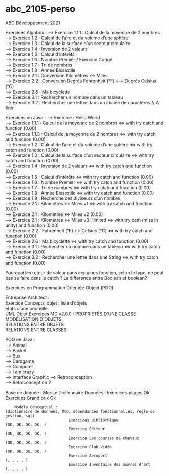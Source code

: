 # abc_2105-perso
ABC Développement 2021

Exercices Algobox :
--> Exercice 1.1.1 : Calcul de la moyenne de 2 nombres  
--> Exercice 1.2 : Calcul de l’aire et du volume d’une sphère  
--> Exercice 1.3 : Calcul de la surface d’un secteur circulaire  
--> Exercice 1.4 : Inversion de 2 valeurs  
--> Exercice 1.5 : Calcul d’intérêts  
--> Exercice 1.6 : Nombre Premier / Exercice Corigé  
--> Exercice 1.7 : Tri de nombres  
--> Exercice 1.8 : Année Bissextile  
--> Exercice 2.1 : Conversion Kilomètres <-> Miles  
--> Exercice 2.2 : Conversion Degrés Fahrenheit (°F) <--> Degrés Celsius (°C)  
--> Exercice 2.6 : Ma bicyclette  
--> Exercice 3.1 : Rechercher un nombre dans un tableau  
--> Exercice 3.2 : Rechercher une lettre dans un chaine de caractères // A finir  

Exercices en Java :
--> Exercice : Hello World  
--> Exercice 1.1.1 : Calcul de la moyenne de 2 nombres <=> with try catch and function              (0.00)  
--> Exercice 1.1.3 : Calcul de la moyenne de 2 nombres <=> with try catch and function              (0.00)  
--> Exercice 1.2 : Calcul de l’aire et du volume d’une sphère <=> with try catch and function       (0.00)  
--> Exercice 1.3 : Calcul de la surface d’un secteur circulaire <=> with try catch and function     (0.00)  
--> Exercice 1.4 : Inversion de 2 valeurs <=> with try catch and function                           (0.00)  
--> Exercice 1.5 : Calcul d’intérêts <=> with try catch and function                                (0.00)  
--> Exercice 1.6 : Nombre Premier <=> with try catch and function                                   (0.00)  
--> Exercice 1.7 : Tri de nombres <=> with try catch and function                                   (0.00)    
--> Exercice 1.8 : Année Bissextile <=> with try catch and function                                 (0.00)  
--> Exercice 1.9 : Recherche des diviseurs d’un nombre  
--> Exercice 2.1 : Kilomètres <-> Miles v1 <=> with try catch and function                          (0.00)  
--> Exercice 2.1 : Kilomètres <-> Miles v2                                                          (0.00)  
--> Exercice 2.1 : Kilomètres <-> Miles v3 illimited <=> with try cath (miss in unity) and function (0.00)  
--> Exercice 2.2 : Fahrenheit (°F) <-> Celsius (°C) <=> with try catch and function                 (0.00)  
--> Exercice 2.6 : Ma bicyclette  <=> with try catch and function                                   (0.00)  
--> Exercice 3.1 : Rechercher un nombre dans un tableau <=> with try catch and function             (0.00)  
--> Exercice 3.2 : Rechercher une lettre dans une String <=> with try catch and function            (0.00)  

Pourquoi les retour de valeur dans certaines fonction, selon le type, ne peut pas se faire dans le catch ?
La difference entre Boolean et boolean?

Exercices en Programmation Orientée Object (POO)   

Entreprise Architect :   
Exercice Concepts_objet :       liste d’objets    
                                états d’une bouteille   
UML Objet Exercices MD v2.0.0 : PROPRIÉTÉS D'UNE CLASSE   
                                MODÉLISATION D'OBJETS   
                                RELATIONS ENTRE OBJETS   
                                RELATIONS ENTRE CLASSES   

POO en Java :   
--> Animal   
--> Basket   
--> Bus   
--> Cardgame   
--> Computer   
--> I am crazy   
--> Interface Graphic
--> Retroconception   
--> Retroconception 2   

Base de donnée :
Merise  Dictionnaire Données :  Exercices plages                            Ok   
                                Exercices Grand prix                        Ok   

        Modele Conceptuel :                                                 (dictionaire de données, MCD, dépendances fonctionnelles, règle de gestion, sql)  
                                Exercices Bibliothèque                      (OK, OK, OK, OK, )   
                                Exercice Éditeur                            (OK, OK, OK, OK, )   
                                Exercice Les courses de chevaux             (OK, OK, OK, OK, )   
                                Exercice Club Vidéo                         (OK, OK, OK, OK, )   
                                Exercice Aéroport                           (, , , , )   
                                Exercice Inventaire des œuvres d'art        (, , , , )  